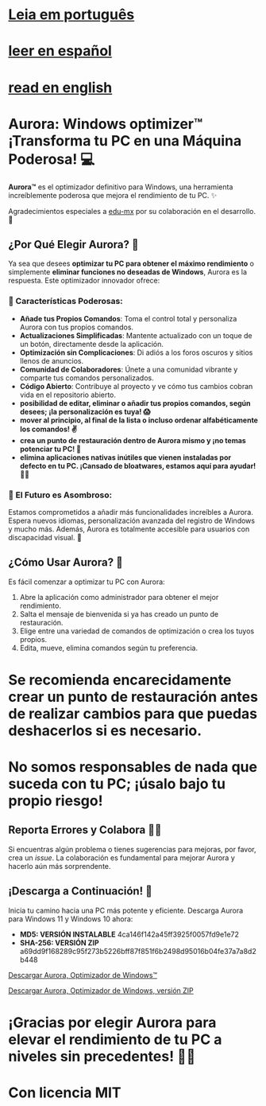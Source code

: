 # [Leia em português](readme-pt-br.md)

# [leer en español](readme-es.md)

# [read en english](readme.md)


# Aurora: Windows optimizer™ ¡Transforma tu PC en una Máquina Poderosa! 💻

**Aurora™** es el optimizador definitivo para Windows, una herramienta increíblemente poderosa que mejora el rendimiento de tu PC. ✨

Agradecimientos especiales a [edu-mx](https://github.com/edu-mx) por su colaboración en el desarrollo. 🙌

## ¿Por Qué Elegir Aurora? 🤔

Ya sea que desees **optimizar tu PC para obtener el máximo rendimiento** o simplemente **eliminar funciones no deseadas de Windows**, Aurora es la respuesta. Este optimizador innovador ofrece:

### 🌄 Características Poderosas:

- **Añade tus Propios Comandos**: Toma el control total y personaliza Aurora con tus propios comandos.
- **Actualizaciones Simplificadas**: Mantente actualizado con un toque de un botón, directamente desde la aplicación.
- **Optimización sin Complicaciones**: Di adiós a los foros oscuros y sitios llenos de anuncios.
- **Comunidad de Colaboradores**: Únete a una comunidad vibrante y comparte tus comandos personalizados.
- **Código Abierto**: Contribuye al proyecto y ve cómo tus cambios cobran vida en el repositorio abierto.
- **posibilidad de editar, eliminar o añadir tus propios comandos, según desees; ¡la personalización es tuya! 😱**
- **mover al principio, al final de la lista o incluso ordenar alfabéticamente los comandos! ✌**
- **crea un punto de restauración dentro de Aurora mismo y ¡no temas potenciar tu PC! 👏**
- **elimina aplicaciones nativas inútiles que vienen instaladas por defecto en tu PC. ¡Cansado de bloatwares, estamos aquí para ayudar! 🐱‍🎁**

### 🌟 El Futuro es Asombroso:

Estamos comprometidos a añadir más funcionalidades increíbles a Aurora. Espera nuevos idiomas, personalización avanzada del registro de Windows y mucho más. Además, Aurora es totalmente accesible para usuarios con discapacidad visual. 🌌

## ¿Cómo Usar Aurora? 🚀

Es fácil comenzar a optimizar tu PC con Aurora:

1. Abre la aplicación como administrador para obtener el mejor rendimiento.
2. Salta el mensaje de bienvenida si ya has creado un punto de restauración.
3. Elige entre una variedad de comandos de optimización o crea los tuyos propios.
4. Edita, mueve, elimina comandos según tu preferencia.

# Se recomienda encarecidamente crear un punto de restauración antes de realizar cambios para que puedas deshacerlos si es necesario.

# No somos responsables de nada que suceda con tu PC; ¡úsalo bajo tu propio riesgo!

## Reporta Errores y Colabora 🐞😻

Si encuentras algún problema o tienes sugerencias para mejoras, por favor, crea un *issue*. La colaboración es fundamental para mejorar Aurora y hacerlo aún más sorprendente.

## ¡Descarga a Continuación! 📁

Inicia tu camino hacia una PC más potente y eficiente. Descarga Aurora para Windows 11 y Windows 10 ahora:

- **MD5: VERSIÓN INSTALABLE** 4ca146f142a45ff3925f0057fd9e1e72
- **SHA-256: VERSIÓN ZIP** a69dd9f168289c95f273b5226bff87f851f6b2498d95016b04fe37a7a8d2b448

[Descargar Aurora, Optimizador de Windows™](https://github.com/azurejoga/Aurora-Windows-Optimizer/releases/download/aurora6/aurora-install.exe)

[Descargar Aurora, Optimizador de Windows, versión ZIP](https://github.com/azurejoga/Aurora-Windows-Optimizer/releases/download/aurora6/aurora-windows-optimizer.zip)

# ¡Gracias por elegir Aurora para elevar el rendimiento de tu PC a niveles sin precedentes! 💪✨

# Con licencia MIT
